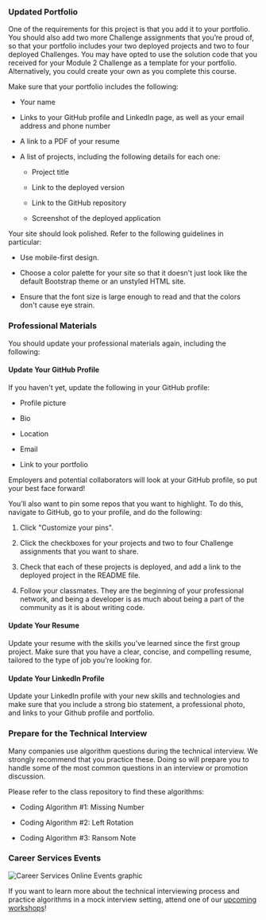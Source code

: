 ### Updated Portfolio

One of the requirements for this project is that you add it to your portfolio. You should also add two more Challenge assignments that you’re proud of, so that your portfolio includes your two deployed projects and two to four deployed Challenges. You may have opted to use the solution code that you received for your Module 2 Challenge as a template for your portfolio. Alternatively, you could create your own as you complete this course.

Make sure that your portfolio includes the following:

* Your name

* Links to your GitHub profile and LinkedIn page, as well as your email address and phone number

* A link to a PDF of your resume

* A list of projects, including the following details for each one:

    * Project title

    * Link to the deployed version

    * Link to the GitHub repository

    * Screenshot of the deployed application

Your site should look polished. Refer to the following guidelines in particular:

* Use mobile-first design.

* Choose a color palette for your site so that it doesn't just look like the default Bootstrap theme or an unstyled HTML site.

* Ensure that the font size is large enough to read and that the colors don't cause eye strain.


### Professional Materials

You should update your professional materials again, including the following:


#### Update Your GitHub Profile

If you haven't yet, update the following in your GitHub profile:

* Profile picture

* Bio

* Location

* Email

* Link to your portfolio

Employers and potential collaborators will look at your GitHub profile, so put your best face forward!

You’ll also want to pin some repos that you want to highlight. To do this, navigate to GitHub, go to your profile, and do the following:

1. Click "Customize your pins".

2. Click the checkboxes for your projects and two to four Challenge assignments that you want to share.

3. Check that each of these projects is deployed, and add a link to the deployed project in the README file.

4. Follow your classmates. They are the beginning of your professional network, and being a developer is as much about being a part of the community as it is about writing code.

#### Update Your Resume

Update your resume with the skills you’ve learned since the first group project. Make sure that you have a clear, concise, and compelling resume, tailored to the type of job you’re looking for.

#### Update Your LinkedIn Profile

Update your LinkedIn profile with your new skills and technologies and make sure that you include a strong bio statement, a professional photo, and links to your Github profile and portfolio.

### Prepare for the Technical Interview

Many companies use algorithm questions during the technical interview. We strongly recommend that you practice these. Doing so will prepare you to handle some of the most common questions in an interview or promotion discussion.

Please refer to the class repository to find these algorithms:

- Coding Algorithm #1: Missing Number

- Coding Algorithm #2: Left Rotation

- Coding Algorithm #3: Ransom Note

### Career Services Events

![Career Services Online Events graphic](./assets/online-events.png)

If you want to learn more about the technical interviewing process and practice algorithms in a mock interview setting, attend one of our [upcoming workshops](https://careerservicesonlineevents.splashthat.com/)!
